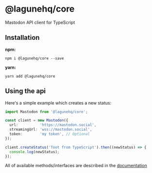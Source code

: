 # @lagunehq/core
Mastodon API client for TypeScript

## Installation
**npm:**
```
npm i @lagunehq/core --save
```

**yarn:**
```
yarn add @lagunehq/core
```

## Using the api
Here's a simple example which creates a new status:
```ts
import Mastodon from '@lagunehq/core';

const client = new Mastodon({
  url:          'https://mastodon.social',
  streamingUrl: 'wss://mastodon.social',
  token:        'my token', // Optional
});

client.createStatus('Toot from TypeScript').then((newStatus) => {
  console.log(newStatus);
});
```

All of available methods/interfaces are described in the [documentation](https://lagunehq.gitbook.io/core/_client_mastodon_/_client_mastodon_.mastodon)
